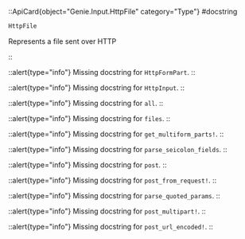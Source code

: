 

::ApiCard{object="Genie.Input.HttpFile" category="Type"}
#docstring


```julia
HttpFile
```

Represents a file sent over HTTP

::


::alert{type="info"}
Missing docstring for `HttpFormPart`. 
::




::alert{type="info"}
Missing docstring for `HttpInput`. 
::




::alert{type="info"}
Missing docstring for `all`. 
::




::alert{type="info"}
Missing docstring for `files`. 
::




::alert{type="info"}
Missing docstring for `get_multiform_parts!`. 
::




::alert{type="info"}
Missing docstring for `parse_seicolon_fields`. 
::




::alert{type="info"}
Missing docstring for `post`. 
::




::alert{type="info"}
Missing docstring for `post_from_request!`. 
::




::alert{type="info"}
Missing docstring for `parse_quoted_params`. 
::




::alert{type="info"}
Missing docstring for `post_multipart!`. 
::




::alert{type="info"}
Missing docstring for `post_url_encoded!`. 
::


